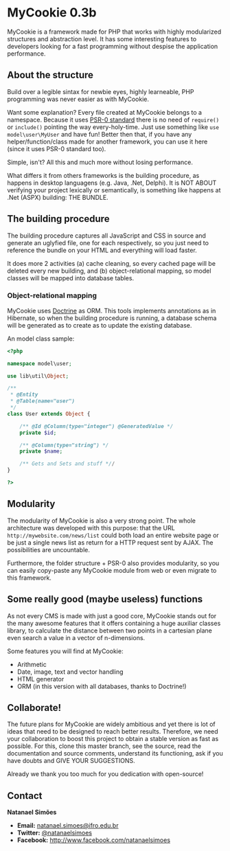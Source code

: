 # MyCookie 0.3b

MyCookie is a framework made for PHP that works with highly modularized structures and abstraction level. It has some interesting features to developers looking for a fast programming without despise the application performance.

## About the structure

Build over a legible sintax for newbie eyes, highly learneable, PHP programming was never easier as with MyCookie. 

Want some explanation? Every file created at MyCookie belongs to a namespace. Because it uses [PSR-0 standard](http://petermoulding.com/php/psr) there is no need of <code>require()</code> or <code>include()</code> pointing the way every-holy-time. Just use something like <code>use model\user\MyUser</code> and have fun! Better then that, if you have any helper/function/class made for another framework, you can use it here (since it uses PSR-0 standard too).

Simple, isn't? All this and much more without losing performance.

What differs it from others frameworks is the building procedure, as happens in desktop languagens (e.g. Java, .Net, Delphi). It is NOT ABOUT verifying your project lexically or semantically, is something like happens at .Net (ASPX) building: THE BUNDLE.

## The building procedure

The building procedure captures all JavaScript and CSS in source and generate an uglyfied file, one for each respectively, so you just need to reference the bundle on your HTML and everything will load faster. 

It does more 2 activities (a) cache cleaning, so every cached page will be deleted every new building, and (b) object-relational mapping, so model classes will be mapped into database tables.

### Object-relational mapping

MyCookie uses [Doctrine](http://doctrine-project.org/) as ORM. This tools implements annotations as in Hibernate, so when the building procedure is running, a database schema will be generated as to create as to update the existing database. 

An model class sample:

```php
<?php

namespace model\user;

use lib\util\Object;

/**
 * @Entity
 * @Table(name="user")
 */
class User extends Object {

    /** @Id @Column(type="integer") @GeneratedValue */
    private $id;

    /** @Column(type="string") */
    private $name;

    /** Gets and Sets and stuff *//
}

?>
```

## Modularity

The modularity of MyCookie is also a very strong point. The whole architecture was developed with this purpose: that the URL `http://mywebsite.com/news/list` could both load an entire website page or be just a single news list as return for a HTTP request sent by AJAX. The possibilities are uncountable.

Furthermore, the folder structure + PSR-0 also provides modularity, so you can easily copy-paste any MyCookie module from web or even migrate to this framework. 

## Some really good (maybe useless) functions

As not every CMS is made with just a good core, MyCookie stands out for the many awesome features that it offers containing a huge auxiliar classes library, to calculate the distance between two points in a cartesian plane even search a value in a vector of n-dimensions.

Some features you will find at MyCookie:

* Arithmetic
* Date, image, text and vector handling
* HTML generator
* ORM (in this version with all databases, thanks to Doctrine!)

## Collaborate!

The future plans for MyCookie are widely ambitious and yet there is lot of ideas that need to be designed to reach better results. Therefore, we need your collaboration to boost this project to obtain a stable version as fast as possible. For this, clone this master branch, see the source, read the documentation and source comments, understand its functioning, ask if you have doubts and GIVE YOUR SUGGESTIONS.

Already we thank you too much for you dedication with open-source!

## Contact

**Natanael Simões**

- **Email:** natanael.simoes@ifro.edu.br
- **Twitter:** [@natanaelsimoes](http://twitter.com/natanaelsimoes)
- **Facebook:** http://www.facebook.com/natanaelsimoes